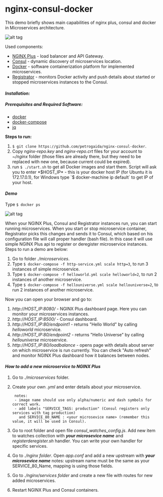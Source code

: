 # nginx-consul-docker
This demo briefly shows main capabilities of nginx plus, consul and docker in Microservices architecture.

![alt tag](http://s10.postimg.org/qctsvzjkp/nginx_diagram.png)

Used components:
* [NGINX Plus](http://nginx.com/) - load balancer and API Gateway.
* [Consul](https://www.consul.io/) - dynamic discovery of microservices location.
* [Docker](https://www.docker.com/) - software containerization platform  for implemented microservices.
* [Registrator](https://github.com/gliderlabs/registrator) - monitors Docker activity and push details about started or stopped microservices instances to the Consul.

#### *Installation:*
##### Prerequisites and Required Software:

- [docker](https://www.docker.com/products/docker)
- [docker-compose](https://docs.docker.com/compose/install/)
- [jq](https://stedolan.github.io/jq/)

**Steps to run:**

1. `$ git clone https://github.com/petrogaida/nginx-consul-docker`.
2. Copy *nginx-repo.key* and *nginx-repo.crt* files for your account to *~/nginx* folder (those files are already there, but they need to be replaced with new one, because current could be expired).
3. run `$ ./start.sh` to get all Docker images and start them. Script will ask you to enter *$HOST_IP* - this is your docker host IP (for Ubuntu it is 172.17.0.1), for Windows type `$ docker-machine ip default` to get IP of your host. 

#### *Demo*
Type `$ docker ps`

![alt tag](http://s9.postimg.org/lt55l4ai7/tttt.png)

When your NGINX Plus, Consul and Registrator instances run, you can start running microservices. When you start or stop microservice container, Registrator picks this changes and sends it to Consul, which based on his configuration file will call proper handler (bash file). In this case it will use simple NGINX Plus api to register or deregister microservice instances. Steps to run a demo are below:

1. Go to folder *./microservices*.
2. Type  `$ docker-compose -f http-service.yml scale http=3`, to run 3 instances of simple microservice.
3. Type  `$ docker-compose -f helloworld.yml scale helloworld=2`, to run 2 instances of another microservice.
4. Type  `$ docker-compose -f hellouniverse.yml scale hellouniverse=2`, to run 2 instances of another microservice.

Now you can open your browser and go to:

1. *http://HOST_IP:8080/* - NGINX Plus dashboard page. Here you can monitor your microservices instances.
2. *http://HOST_IP:8500/* - Consul dashboard.
3. *http://HOST_IP:80/endpoint1* - returns "Hello World" by calling *helloworld* microservice.
4. *http://HOST_IP:80/endpoint2* - returns "Hello Universe" by calling *hellouniverse* microservice.
5. *http://HOST_IP:80/loadbalance* - opens page with details about server on which microservice is run currently. You can check "Auto refresh" and monitor NGINX Plus dashboard how it balances between nodes.

#### *How to add a new microservice to NGINX Plus*

1. Go to *./microservices* folder.
2. Create your own *<newmicroservicename>.yml* and enter details about your microservice.

        notes: 
        - image name should use only alpha/numeric and dash symbols for correct work. 
        - add labels "SERVICE_TAGS: production" (Consul registers only services with tag production) 
          and SERVICE_80_NAME : <your microsevice name> (remember this value, it will be used in Consul).
3. Go to root folder and open file *consul_watches_config.js*. Add new item to watches collection with **_your microsevice name_** and *registerderegister.sh* handler. You can write your own handler for specific services.
4. Go to *./nginx folder*. Open *app.conf* and add a new upstream with **_your microsevice name_** 
    notes: upstream name must be the same as your SERVICE_80_Name, mapping is using those fields.
5. Go to *./nginx/services folder* and create a new file with routes for new added microservices.
6. Restart NGINX Plus and Consul containers.


